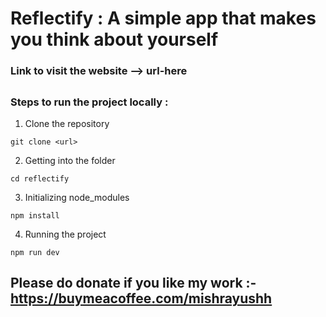 # Reflectify : A simple app that makes you think about yourself

### Link to visit the website --> url-here
##

### Steps to run the project locally :

1. Clone the repository
```
git clone <url>
```

2. Getting into the folder
```
cd reflectify
```

3. Initializing node_modules
```
npm install
```

4. Running the project
```
npm run dev
```

## Please do donate if you like my work :- https://buymeacoffee.com/mishrayushh